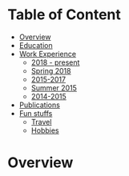 # Table of Content
<!--ts-->
* [Overview](#Overview) <br>
* [Education](#Education) <br>
* [Work Experience](#Work-Experience) <br>
  * [2018 - present](#2018-present) <br>
  * [Spring 2018](#Spring-2018) <br>
  * [2015-2017](#2015-2017) <br>
  * [Summer 2015](#Summer-2015) <br>
  * [2014-2015](#2014-2015) <br>
* [Publications](#Publications) <br>
* [Fun stuffs](#Fun-stuffs) <br>
  * [Travel](#Travel) <br>
  * [Hobbies](#Hobbies) <br>
<!--te-->

# Overview
